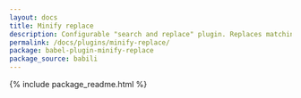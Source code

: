 ```yaml
---
layout: docs
title: Minify replace
description: Configurable "search and replace" plugin. Replaces matching nodes in the tree with a given replacement node
permalink: /docs/plugins/minify-replace/
package: babel-plugin-minify-replace
package_source: babili
---
```


{% include package_readme.html %}

